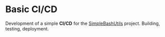 # Basic CI/CD

Development of a simple **CI/CD** for the [SimpleBashUtils](https://github.com/antinlay/C3_SimpleBashUtils-0) project. Building, testing, deployment.

